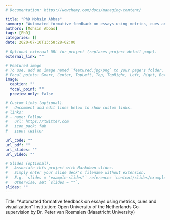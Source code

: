 ```yaml
---
# Documentation: https://wowchemy.com/docs/managing-content/

title: "PhD Mohsin Abbas"
summary: "Automated formative feedback on essays using metrics, cues and visualization"
authors: [Mohsin Abbas]
tags: [PhD]
categories: []
date: 2020-07-10T13:58:28+02:00

# Optional external URL for project (replaces project detail page).
external_link: ""

# Featured image
# To use, add an image named `featured.jpg/png` to your page's folder.
# Focal points: Smart, Center, TopLeft, Top, TopRight, Left, Right, BottomLeft, Bottom, BottomRight.
image:
  caption: ""
  focal_point: ""
  preview_only: false

# Custom links (optional).
#   Uncomment and edit lines below to show custom links.
# links:
# - name: Follow
#   url: https://twitter.com
#   icon_pack: fab
#   icon: twitter

url_code: ""
url_pdf: ""
url_slides: ""
url_video: ""

# Slides (optional).
#   Associate this project with Markdown slides.
#   Simply enter your slide deck's filename without extension.
#   E.g. `slides = "example-slides"` references `content/slides/example-slides.md`.
#   Otherwise, set `slides = ""`.
slides: ""
---
```


Title: "Automated formative feedback on essays using metrics, cues and visualization"
Institution: Open University of the Netherlands
Co-supervision by Dr. Peter van Rosmalen (Maastricht University)
